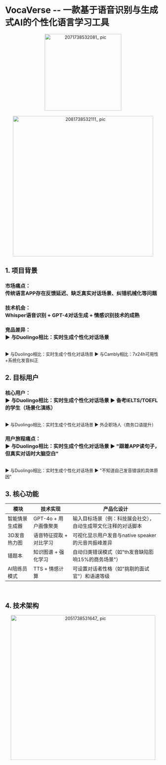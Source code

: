 # VocaVerse -- 一款基于语音识别与生成式AI的个性化语言学习工具

<div style="text-align: center;">
<img width="248" alt="2071738532081_ pic" src="https://github.com/user-attachments/assets/eaef656a-8957-4dc4-9ed2-8df3ed56cf0d" />
</div>

<br>

<center>
<img width="454" alt="2081738532111_ pic" src="https://github.com/user-attachments/assets/3a4edafe-a671-4f27-a3bb-dd45311ada26" />
</center>

## 1. 项目背景
### 市场痛点：<br> 传统语言APP存在反馈延迟、缺乏真实对话场景、纠错机械化等问题
### 技术机会：<br> Whisper语音识别 + GPT-4对话生成 + 情感识别技术的成熟
### 竞品差异：<br> ▶ 与Duolingo相比：实时生成个性化对话场景
<br> ▶ 与Duolingo相比：实时生成个性化对话场景 ▶ 与Cambly相比：7x24h可用性+系统化发音纠正
<br>


## 2. 目标用户
### 核心用户：<br> ▶ 与Duolingo相比：实时生成个性化对话场景 ▶ 备考IELTS/TOEFL的学生（场景化演练）
<br> ▶ 与Duolingo相比：实时生成个性化对话场景 ▶ 外企职场人（商务口语提升）
### 用户旅程痛点：<br> ▶ 与Duolingo相比：实时生成个性化对话场景 ▶ "跟着APP读句子，但真实对话时大脑空白"
<br> ▶ 与Duolingo相比：实时生成个性化对话场景 ▶ "不知道自己发音错误的具体原因"
<br>


## 3. 核心功能
|模块|技术实现|产品化设计|
| ---- | ---- | ---- |
|智能情景生成器|GPT-4o + 用户画像聚类|输入目标场景（例：科技展会社交），自动生成带文化注释的对话脚本|
|3D发音热力图|语音特征提取 + 对比学习|可视化显示用户发音与native speaker的元音共振峰差异|
|错题本|知识图谱 + 强化学习|自动归类错误模式（如"th发音缺陷影响15%的商务场景"）|
|AI陪练员模式|TTS + 情感计算|可设置对话者性格（如"挑剔的面试官"）和语速等级|
<br>


## 4. 技术架构
<center>
<img width="468" alt="2051738531647_ pic" src="https://github.com/user-attachments/assets/10817315-c775-4f7e-a6f6-3a670545b789" />
</center>
